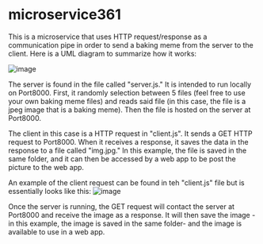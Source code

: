 # microservice361

This is a microservice that uses HTTP request/response as a communication pipe in order to send a baking meme from the server to the client.  Here is a UML diagram to summarize how it works: 

![image](https://user-images.githubusercontent.com/96030208/198849049-6f9fbcba-eee4-43f5-9adf-3168a8d0bcbb.png)

The server is found in the file called "server.js."  It is intended to run locally on Port8000.  First, it randomly selection between 5 files (feel free to use your own baking meme files) and reads said file (in this case, the file is a jpeg image that is a baking meme).  Then the file is hosted on the server at Port8000. 

The client in this case is a HTTP request in "client.js".  It sends a GET HTTP request to Port8000.  When it receives a response, it saves the data in the response to a file called "img.jpg."  In this example, the file is saved in the same folder, and it can then be accessed by a web app to be post the picture to the web app.  

An example of the client request can be found in teh "client.js" file but is essentially looks like this: 
![image](https://user-images.githubusercontent.com/96030208/198846834-4cdd9fad-aa80-4abc-9008-310cfb0b55e9.png)

Once the server is running, the GET request will contact the server at Port8000 and receive the image as a response.  It will then save the image - in this example, the image is saved in the same folder- and the image is available to use in a web app.    
